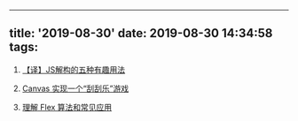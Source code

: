 <!--
 * @Description: In User Settings Edit
 * @Author: your name
 * @Date: 2019-08-30 14:34:58
 * @LastEditTime: 2019-08-30 14:34:58
 * @LastEditors: your name
 -->
---
title: '2019-08-30'
date: 2019-08-30 14:34:58
tags:
---

1. [【译】JS解构的五种有趣用法](https://juejin.im/post/5d673044f265da03d60f12f7)
   
2. [Canvas 实现一个“刮刮乐”游戏](https://juejin.im/post/5d664786f265da03ee6a694f)

3. [理解 Flex 算法和常见应用](https://juejin.im/post/5d6735bc51882513cb4907b9)
